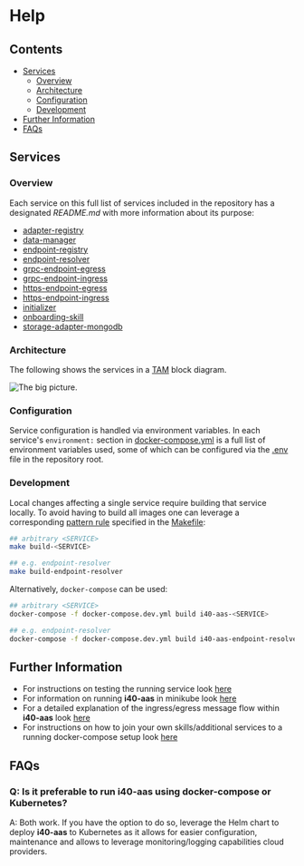 # Help

## Contents

- [Services](#services)
  - [Overview](#overview)
  - [Architecture](#architecture)
  - [Configuration](#configuration)
  - [Development](#development)
- [Further Information](#further-information)
- [FAQs](#faqs)

## Services

### Overview

Each service on this full list of services included in the repository has a designated _README.md_ with more information about its purpose:

- [adapter-registry](markdown/adapter-registry.md)
- [data-manager](markdown/data-manager.md)
- [endpoint-registry](markdown/endpoint-registry.md)
- [endpoint-resolver](markdown/endpoint-resolver.md)
- [grpc-endpoint-egress](markdown/grpc-endpoint-egress.md)
- [grpc-endpoint-ingress](markdown/grpc-endpoint-ingress.md)
- [https-endpoint-egress](markdown/https-endpoint-egress.md)
- [https-endpoint-ingress](markdown/https-endpoint-ingress.md)
- [initializer](markdown/initializer.md)
- [onboarding-skill](markdown/onboarding-skill.md)
- [storage-adapter-mongodb](markdown/storage-adapter-mongodb.md)

### Architecture

The following shows the services in a [TAM](http://www.fmc-modeling.org/fmc-and-tam) block diagram.

![The big picture](images/AAS_SERVICE_REVISED.png).

### Configuration

Service configuration is handled via environment variables. In each service's `environment:` section in [docker-compose.yml](../docker-compose.yml) is a full list of environment variables used, some of which can be configured via the [.env](../.env) file in the repository root.

### Development

Local changes affecting a single service require building that service locally. To avoid having to build all images one can leverage a corresponding [pattern rule](https://www.gnu.org/software/make/manual/html_node/Pattern-Rules.html) specified in the [Makefile](../Makefile):
```bash
## arbitrary <SERVICE>
make build-<SERVICE>

## e.g. endpoint-resolver
make build-endpoint-resolver
```
Alternatively, `docker-compose` can be used:
```bash
## arbitrary <SERVICE>
docker-compose -f docker-compose.dev.yml build i40-aas-<SERVICE>

## e.g. endpoint-resolver
docker-compose -f docker-compose.dev.yml build i40-aas-endpoint-resolver
```

## Further Information

- For instructions on testing the running service look [here](markdown/test.md#Test)
- For information on running **i40-aas** in minikube look [here](markdown/minikube.md)
- For a detailed explanation of the ingress/egress message flow within **i40-aas** look [here](markdown/message-flow.md)
- For instructions on how to join your own skills/additional services to a running docker-compose setup look [here](markdown/join-containers.md)

## FAQs

### Q: Is it preferable to run i40-aas using docker-compose or Kubernetes?

A: Both work. If you have the option to do so, leverage the Helm chart to deploy **i40-aas** to Kubernetes as it allows for easier configuration, maintenance and allows to leverage monitoring/logging capabilities cloud providers.
